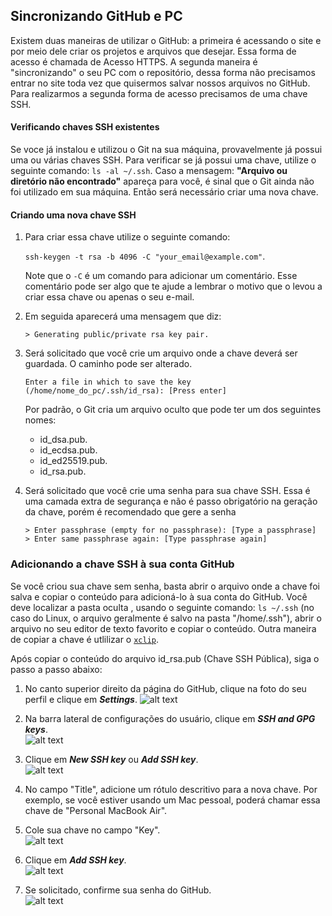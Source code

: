 ## Sincronizando GitHub e PC

Existem duas maneiras de utilizar o GitHub: a primeira é acessando o site e por meio dele
criar os projetos e arquivos que desejar. Essa forma de acesso é chamada de Acesso HTTPS. A
segunda maneira é "sincronizando" o seu PC com o repositório, dessa forma não precisamos entrar
no site toda vez que quisermos salvar nossos arquivos no GitHub. Para realizarmos a segunda forma
de acesso precisamos de uma chave SSH.

#### Verificando chaves SSH existentes

Se voce já instalou e utilizou o Git na sua máquina, provavelmente já possui uma ou várias chaves
SSH. Para verificar se já possui uma chave, utilize o seguinte comando:
```ls -al ~/.ssh```. 
Caso a mensagem: **"Arquivo ou diretório não encontrado"** apareça para você, é sinal que o Git ainda
não foi utilizado em sua máquina. Então será necessário criar uma nova chave.

#### Criando uma nova chave SSH

1. Para criar essa chave utilize o seguinte comando:

   ```ssh-keygen -t rsa -b 4096 -C "your_email@example.com"```.

   Note que o ```-C``` é um comando para adicionar um comentário. Esse comentário pode ser algo que te 
   ajude a lembrar o motivo que o levou a criar essa chave ou apenas o seu e-mail.

2. Em seguida aparecerá uma mensagem que diz:

   ```> Generating public/private rsa key pair.```

3. Será solicitado que você crie um arquivo onde a chave deverá ser guardada. O caminho pode ser alterado.

   ```Enter a file in which to save the key (/home/nome_do_pc/.ssh/id_rsa): [Press enter]```

   Por padrão, o Git cria um arquivo oculto que pode ter um dos seguintes nomes:
   * id_dsa.pub.
   * id_ecdsa.pub.
   * id_ed25519.pub.
   * id_rsa.pub.

4. Será solicitado que você crie uma senha para sua chave SSH. Essa é uma camada extra de segurança e não
é passo obrigatório na geração da chave, porém é recomendado que gere a senha

   ```
   > Enter passphrase (empty for no passphrase): [Type a passphrase]
   > Enter same passphrase again: [Type passphrase again]
   ```

### Adicionando a chave SSH à sua conta GitHub


Se você criou sua chave sem senha, basta abrir o arquivo onde a chave foi salva e copiar o conteúdo
para adicioná-lo à sua conta do GitHub. Você deve localizar a pasta oculta , usando o seguinte comando: ```ls ~/.ssh``` (no caso do Linux, o arquivo geralmente é salvo na pasta "/home/.ssh"), abrir o arquivo no seu editor de texto favorito e copiar o conteúdo. Outra maneira de copiar a chave é utlilizar o [```xclip```](https://help.github.com/en/github/authenticating-to-github/adding-a-new-ssh-key-to-your-github-account).

Após copiar o conteúdo do arquivo id_rsa.pub (Chave SSH Pública), siga o passo a passo abaixo:

1. No canto superior direito da página do GitHub, clique na foto do seu perfil e clique em ***Settings***.
   ![alt text](https://github.com/dilton92/Estudo-GitHub/blob/master/userbar.png "userbar")
   
2. Na barra lateral de configurações do usuário, clique em ***SSH and GPG keys***.    
   ![alt text](https://github.com/dilton92/Estudo-GitHub/blob/master/sidebar-ssh-keys.png "sidebar-ssh-keys")
   
3. Clique em ***New SSH key*** ou ***Add SSH key***.   
   ![alt text](https://github.com/dilton92/Estudo-GitHub/blob/master/ssh-add-ssh-key.png "ssh-add")
   
4. No campo "Title", adicione um rótulo descritivo para a nova chave. Por exemplo, se você estiver usando
um Mac pessoal, poderá chamar essa chave de "Personal MacBook Air".
   
5. Cole sua chave no campo "Key".   
   ![alt text](https://github.com/dilton92/Estudo-GitHub/blob/master/key-paste.png "key-paste")
   
6. Clique em ***Add SSH key***.   
   ![alt text](https://github.com/dilton92/Estudo-GitHub/blob/master/add-key.png "add-key")
   
7. Se solicitado, confirme sua senha do GitHub.   
   ![alt text](https://github.com/dilton92/Estudo-GitHub/blob/master/confirm.png "confirm")
